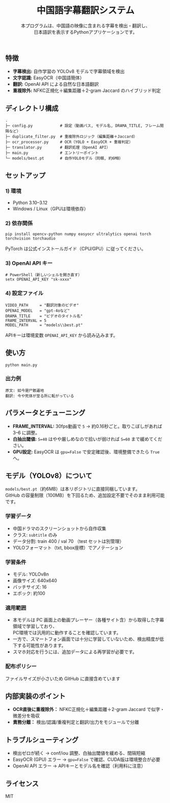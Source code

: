 <!DOCTYPE html>
<html lang="ja">
<body>

<header>
  <h1>中国語字幕翻訳システム</h1>
  <p class="muted">本プログラムは、中国語の映像に含まれる字幕を検出・翻訳し、<br>日本語訳を表示するPythonアプリケーションです。</p>
</header>

<section>
  <h2>特徴</h2>
  <ul>
    <li><strong>字幕検出:</strong> 自作学習の YOLOv8 モデルで字幕領域を検出</li>
    <li><strong>文字認識:</strong> EasyOCR（中国語簡体）</li>
    <li><strong>翻訳:</strong> OpenAI API による自然な日本語翻訳</li>
    <li><strong>重複除外:</strong> NFKC正規化＋編集距離＋2-gram Jaccard のハイブリッド判定</li>
  </ul>
</section>

<section>
  <h2>ディレクトリ構成</h2>
  <pre><code>.
├─ config.py            # 設定（動画パス, モデル名, DRAMA_TITLE, フレーム間隔など）
├─ duplicate_filter.py  # 重複除外ロジック（編集距離＋Jaccard）
├─ ocr_processor.py     # OCR（YOLO + EasyOCR + 重複判定）
├─ translator.py        # 翻訳処理（OpenAI API）
├─ main.py              # エントリーポイント
└─ models/best.pt       # 自作YOLOモデル（同梱, 約6MB）
</code></pre>
</section>

<section>
  <h2>セットアップ</h2>

  <h3>1) 環境</h3>
  <ul>
    <li>Python 3.10–3.12</li>
    <li>Windows / Linux（GPUは環境依存）</li>
  </ul>

  <h3>2) 依存関係</h3>
  <pre><code>pip install opencv-python numpy easyocr ultralytics openai torch torchvision torchaudio</code></pre>
  <p class="note small">PyTorch は公式インストールガイド（CPU/GPU）に従ってください。</p>

  <h3>3) OpenAI API キー</h3>
  <pre><code># PowerShell（新しいシェルを開き直す）
setx OPENAI_API_KEY "sk-xxxx"</code></pre>

  <h3>4) 設定ファイル</h3>
  <pre><code>VIDEO_PATH     = "翻訳対象のビデオ"
OPENAI_MODEL   = "gpt-4oなど"
DRAMA_TITLE    = "ビデオのタイトル名"
FRAME_INTERVAL = 5
MODEL_PATH     = "models\\best.pt"</code></pre>
  <p class="small">APIキーは環境変数 <code>OPENAI_API_KEY</code> から読み込みます。</p>
</section>

<section>
  <h2>使い方</h2>
  <pre><code>python main.py</code></pre>

  <h3>出力例</h3>
  <pre><code>原文: 如今是尸骸遍地
翻訳: 今や死体が至る所に転がっている</code></pre>
</section>

<section>
  <h2>パラメータとチューニング</h2>
  <ul>
    <li><strong>FRAME_INTERVAL:</strong> 30fps動画で <code>5</code> → 約0.16秒ごと。取りこぼしがあれば 3–6 に調整。</li>
    <li><strong>白抽出閾値:</strong> <code>S=40</code> はやや厳しめなので拾いが弱ければ <code>S=60</code> まで緩めてください。</li>
    <li><strong>GPU設定:</strong> EasyOCR は <code>gpu=False</code> で安定確認後、環境整備できたら <code>True</code>へ。</li>
  </ul>
</section>

<section>
  <h2>モデル（YOLOv8）について</h2>
  <p><code>models/best.pt</code>（約6MB）は本リポジトリに直接同梱しています。<br>GitHub の容量制限（100MB）を下回るため、追加設定不要でそのまま利用可能です。</p>

  <h3>学習データ</h3>
  <ul>
    <li>中国ドラマのスクリーンショットから自作収集</li>
    <li>クラス: <code>subtitle</code> のみ</li>
    <li>データ分割: train 400 / val 70 （test セットは別管理）</li>
    <li>YOLOフォーマット（txt, bbox座標）でアノテーション</li>
  </ul>

  <h3>学習条件</h3>
  <ul>
    <li>モデル: YOLOv8n</li>
    <li>画像サイズ: 640x640</li>
    <li>バッチサイズ: 16</li>
    <li>エポック: 約100</li>
  </ul>

  <h3>適用範囲</h3>
  <ul>
  <li>本モデルは PC 画面上の動画プレーヤー（各種サイト含）から取得した字幕領域で学習しており、<br>PC環境では汎用的に動作することを確認しています。</li>
  <li>一方で、スマートフォン画面では十分に学習していないため、検出精度が低下する可能性があります。</li>
  <li>スマホ対応を行うには、追加データによる再学習が必要です。</li>
  </ul>


  <h3>配布ポリシー</h3>
  <p>ファイルサイズが小さいため GitHub に直接含めています</p>
</section>

<section>
  <h2>内部実装のポイント</h2>
  <ul>
    <li><strong>OCR直後に重複除外：</strong> NFKC正規化＋編集距離＋2-gram Jaccard で似字・微差分を吸収</li>
    <li><strong>責務分離：</strong> 検出/認識/重複判定と翻訳/出力をモジュールで分離</li>
  </ul>
</section>

<section>
  <h2>トラブルシューティング</h2>
  <ul>
    <li>検出ゼロが続く → conf/iou 調整、白抽出閾値を緩める、間隔短縮</li>
    <li>EasyOCR (GPU) エラー → <code>gpu=False</code> で確認、CUDA版は環境整合が必要</li>
    <li>OpenAI API エラー → APIキーとモデル名を確認（利用料に注意）</li>
  </ul>
</section>

<section>
  <h2>ライセンス</h2>
  <p>MIT</p>
</section>

</body>
</html>

